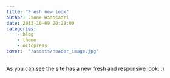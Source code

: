 ```yaml
---
title: "Fresh new look"
author: Janne Haapsaari
date: 2013-10-09 20:28:00
categories:
    - blog
    - theme
    - octopress
cover:  "/assets/header_image.jpg"
---
```


As you can see the site has a new fresh and responsive look. :)
